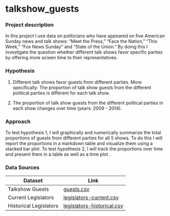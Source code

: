 # talkshow_guests

### Project description

In this project I use data on politicians who have appeared on five American Sunday news and talk shows: “Meet the Press,” “Face the Nation,” “This Week,” “Fox News Sunday” and “State of the Union.” By doing this I investigate the question whether different talk shows favor specific parties by offering more screen time to their representatives.  

### Hypothesis

1. Different talk shows favor guests from different parties. More specifically: The proportion of talk show guests from the different political parties is different for each talk show.

2. The proportion of talk show guests from the different political parties in each show changes over time (years: 2009 - 2014).

### Approach

To test hypothesis 1, I will graphically and numerically summarize the total proportions of guests from different parties for all 5 shows. To do this I will report the proportions in a markdown table and visualize them using a stacked bar plot. To test hypothesis 2, I will track the proportions over time and present them in a table as well as a time plot .

### Data Sources

|Dataset|Link|
|---|---|
|Talkshow Guests|[guests.csv](https://github.com/TheUpshot/Sunday-Shows)|
|Current Legislators|[legislators-current.csv](https://github.com/unitedstates/congress-legislators)|
|Historical Legislators|[legislators-historical.csv](https://github.com/unitedstates/congress-legislators)|
